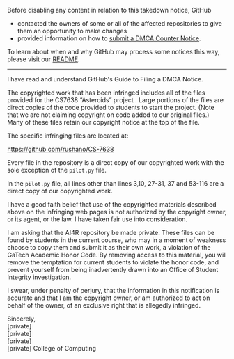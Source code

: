 Before disabling any content in relation to this takedown notice, GitHub
- contacted the owners of some or all of the affected repositories to give them an opportunity to make changes
- provided information on how to [submit a DMCA Counter Notice](https://docs.github.com/en/articles/guide-to-submitting-a-dmca-counter-notice).

To learn about when and why GitHub may process some notices this way, please visit our [README](https://github.com/github/dmca/blob/master/README.md).

---

I have read and understand GitHub's Guide to Filing a DMCA Notice.
 
The copyrighted work that has been infringed includes all of the files provided for the
CS7638 “Asteroids” project . Large portions of the files are direct copies of the code
provided to students to start the project. (Note that we are not claiming copyright on
code added to our original files.) Many of these files retain our copyright notice at the
top of the file.

The specific infringing files are located at:

https://github.com/rushano/CS-7638

Every file in the repository is a direct copy of our copyrighted work with the sole
exception of the `pilot.py` file.

In the `pilot.py` file, all lines other than lines 3,10, 27-31, 37 and 53-116 are a direct copy
of our copyrighted work.

I have a good faith belief that use of the copyrighted materials described
above on the infringing web pages is not authorized by the copyright owner,
or its agent, or the law. I have taken fair use into consideration.

I am asking that the AI4R repository be made private. These files can be found by
students in the current course, who may in a moment of weakness choose to copy them
and submit it as their own work, a violation of the GaTech Academic Honor Code. By
removing access to this material, you will remove the temptation for current students to
violate the honor code, and prevent yourself from being inadvertently drawn into an
Office of Student Integrity investigation.

I swear, under penalty of perjury, that the information in this notification is
accurate and that I am the copyright owner, or am authorized to act on behalf
of the owner, of an exclusive right that is allegedly infringed.

Sincerely,  
[private]  
[private]  
[private]  
[private] College of Computing
